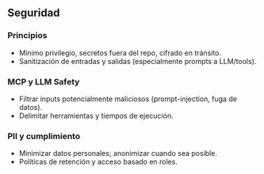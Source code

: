 ## Seguridad

### Principios
- Mínimo privilegio, secretos fuera del repo, cifrado en tránsito.
- Sanitización de entradas y salidas (especialmente prompts a LLM/tools).

### MCP y LLM Safety
- Filtrar inputs potencialmente maliciosos (prompt-injection, fuga de datos).
- Delimitar herramientas y tiempos de ejecución.

### PII y cumplimiento
- Minimizar datos personales; anonimizar cuando sea posible.
- Políticas de retención y acceso basado en roles.


